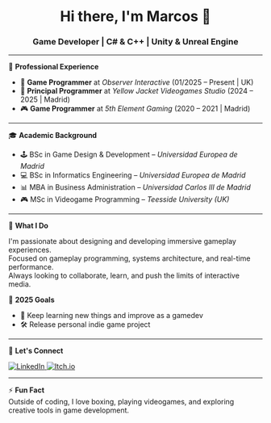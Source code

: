 <h1 align="center">Hi there, I'm Marcos 👋</h1>
<h3 align="center">Game Developer | C# & C++ | Unity & Unreal Engine</h3>

---

💼 **Professional Experience**

- 🧠 **Game Programmer** at *Observer Interactive* (01/2025 – Present | UK)
- 🔧 **Principal Programmer** at *Yellow Jacket Videogames Studio* (2024 – 2025 | Madrid)
- 🎮 **Game Programmer** at *5th Element Gaming* (2020 – 2021 | Madrid)

---

🎓 **Academic Background**

- 🕹️ BSc in Game Design & Development – *Universidad Europea de Madrid*
- 💻 BSc in Informatics Engineering – *Universidad Europea de Madrid*
- 📊 MBA in Business Administration – *Universidad Carlos III de Madrid*
- 🎮 MSc in Videogame Programming – *Teesside University (UK)*

---

🚀 **What I Do**

I'm passionate about designing and developing immersive gameplay experiences.  
Focused on gameplay programming, systems architecture, and real-time performance.  
Always looking to collaborate, learn, and push the limits of interactive media.

🌟 **2025 Goals**
- 🎯 Keep learning new things and improve as a gamedev
- 🛠️ Release personal indie game project

---

📡 **Let's Connect**
<p align="left">
  <a href="https://www.linkedin.com/in/somozadev/" target="_blank">
    <img src="https://img.shields.io/badge/LinkedIn-blue?style=for-the-badge&logo=linkedin&logoColor=white" alt="LinkedIn">
  </a>
  <a href="https://msomele.itch.io/" target="_blank">
    <img src="https://img.shields.io/badge/Itch.io-black?style=for-the-badge&logo=itch-io&logoColor=white" alt="Itch.io">
  </a>
</p>

---
<!--
🧰 **Tech Stack & Tools**

<p align="left">
  <img alt="Unity" width="30px" src="https://icon-library.com/images/unity-icon/unity-icon-1.jpg" />
  <img alt="Unreal Engine" width="30px" src="https://cdn2.unrealengine.com/ue-logotype-2023-vertical-white-1686x2048-bbfded26daa7.png" />
  <img alt="C#" width="30px" src="https://www.fixedbuffer.com/wp-content/uploads/2019/06/reflexion.png" />
  <img alt="C++" width="30px" src="https://cdn-icons-png.flaticon.com/512/6132/6132222.png" />
  <img alt="Python" width="30px" src="https://upload.wikimedia.org/wikipedia/commons/thumb/0/0a/Python.svg/768px-Python.svg.png" />
  <img alt="Lua" width="30px" src="https://upload.wikimedia.org/wikipedia/commons/thumb/c/cf/Lua-Logo.svg/600px-Lua-Logo.svg.png?20150107024942" />
  <img alt="Java" width="30px" src="https://cdn-icons-png.flaticon.com/512/5968/5968282.png" />
  <img alt="JavaScript" width="30px" src="https://upload.wikimedia.org/wikipedia/commons/thumb/6/6a/JavaScript-logo.png/960px-JavaScript-logo.png" />
  <img alt="React" width="30px" src="https://upload.wikimedia.org/wikipedia/commons/a/a7/React-icon.svg" />
  <img alt="Angular" width="30px" src="https://angular.dev/assets/images/press-kit/angular_icon_gradient.gif" />
  <img alt="MySQL" width="30px" src="https://raw.githubusercontent.com/github/explore/master/topics/mysql/mysql.png" />
  <img alt="MongoDB" width="30px" src="https://w7.pngwing.com/pngs/956/695/png-transparent-mongodb-original-wordmark-logo-icon-thumbnail.png" />
  <img alt="Git" width="30px" src="https://raw.githubusercontent.com/github/explore/master/topics/git/git.png" />
  <img alt="Perforce (P4V)" width="30px" src="https://prnewswire2-a.akamaihd.net/p/1893751/sp/189375100/thumbnail/entry_id/0_vp5hkfjc/def_height/2700/def_width/2700/version/100012/type/1" />
</p>

---
-->
⚡ **Fun Fact**  
Outside of coding, I love boxing, playing videogames, and exploring creative tools in game development.

